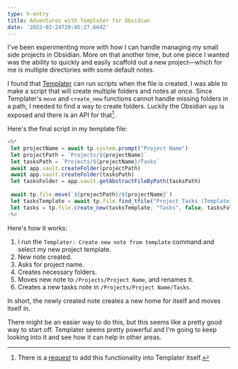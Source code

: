 ```yaml
---
type: h-entry
title: Adventures with Templater for Obsidian
date: '2022-02-24T20:45:27.664Z'
---
```

I've been experimenting more with how I can handle managing my small side projects in Obsidian. More on that another time, but one piece I wanted was the ability to quickly and easily scaffold out a new project—which for me is multiple directories with some default notes.

I found that [Templater](https://silentvoid13.github.io/Templater/introduction.html) can run scripts when the file is created. I was able to make a script that will create multiple folders and notes at once. Since Templater's `move` and `create_new` functions cannot handle missing folders in a path, I needed to find a way to create folders. Luckily the Obsidian `app` is exposed and there is an API for that[^1].

Here's the final script in my template file:

```js
<%*
 let projectName = await tp.system.prompt("Project Name")
 let projectPath = `Projects/${projectName}`
 let tasksPath = `Projects/${projectName}/Tasks`
 await app.vault.createFolder(projectPath)
 await app.vault.createFolder(tasksPath)
 let tasksFolder = app.vault.getAbstractFileByPath(tasksPath)
 
 await tp.file.move(`${projectPath}/${projectName}`)
 let tasksTemplate = await tp.file.find_tfile("Project Tasks (Template)")
 let tasks = tp.file.create_new(tasksTemplate, "Tasks", false, tasksFolder)
-%>
```

Here's how it works:
1. I run the `Templater: Create new note from template` command and select my new project template.
1. New note created.
2. Asks for project name.
3. Creates necessary folders.
4. Moves new note to `/Projects/Project Name`, and renames it.
5. Creates a new tasks note in `/Projects/Project Name/Tasks`.

In short, the newly created note creates a new home for itself and moves itself in.

There might be an easier way to do this, but this seems like a pretty good way to start off. Templater seems pretty powerful and I'm going to keep looking into it and see how it can help in other areas.

[^1]: There is a [request](https://github.com/SilentVoid13/Templater/issues/442) to add this functionality into Templater itself.
